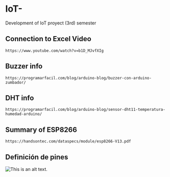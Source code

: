 # IoT-
Development of IoT proyect (3rd) semester




## Connection to Excel Video
```
https://www.youtube.com/watch?v=b1D_MJvfXIg
````


## Buzzer info
```
https://programarfacil.com/blog/arduino-blog/buzzer-con-arduino-zumbador/
```


## DHT info
```
https://programarfacil.com/blog/arduino-blog/sensor-dht11-temperatura-humedad-arduino/
```

## Summary of ESP8266
```
https://handsontec.com/dataspecs/module/esp8266-V13.pdf
```


## Definición de pines
![This is an alt text.](/image/sample.webp "This is a sample image.")

